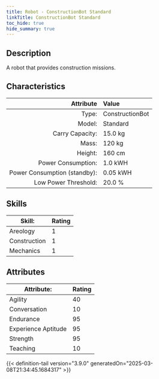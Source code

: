 ```yaml
---
title: Robot - ConstructionBot Standard
linkTitle: ConstructionBot Standard
toc_hide: true
hide_summary: true
---
```

<!-- This is generated by the MarsSim HelpGenertor, do not edit. -->

## Description

A robot that provides construction missions.

## Characteristics

| Attribute      | Value |
|--------:|:------|
|Type:|ConstructionBot|
|Model:|Standard|
|Carry Capacity:|15.0 kg|
|Mass:|120 kg|
|Height:|160 cm|
|Power Consumption:|1.0 kWH|
|Power Consumption (standby):|0.05 kWH|
|Low Power Threshold:|20.0 %|

## Skills
|Skill:|Rating|
|-------|-------|
|Areology|1|
|Construction|1|
|Mechanics|1|

## Attributes
|Attribute:|Rating|
|-------|-------|
|Agility|40|
|Conversation|10|
|Endurance|95|
|Experience Aptitude|95|
|Strength|95|
|Teaching|10|


{{< definition-tail version="3.9.0" generatedOn="2025-03-08T21:34:45.1684317" >}}

